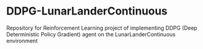 # DDPG-LunarLanderContinuous
Repository for Reinforcement Learning project of implementing DDPG (Deep Deterministic Policy Gradient) agent on the LunarLanderContinuous environment
